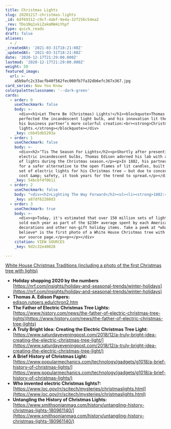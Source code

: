 ```yaml
---
title: Christmas Lights
slug: 20201217-christmas-lights
_id: 6df69312-c9cf-4abf-9e4a-32f256c54ea2
_rev: TDo1Nq1xkiZakmRW4iYhpf
type: quick_reads
draft: false
aliases:
  - /
_createdAt: '2021-03-31T18:21:08Z'
_updatedAt: '2021-03-31T18:21:08Z'
date: '2020-12-17T21:29:00.000Z'
lastmod: '2020-12-17T21:29:00.000Z'
weight: 50
featured_image:
  url: >-
    a5b9afc2c33acfb40f562fec000fb7fa32db6efc367x367.jpg
card_series: Now You Know
colorpaletteclassname: '--dark-green'
cards:
  - order: 0
    useCheckmark: false
    body: >-
      <div><h1>Let There Be (Christmas) Lights!</h1><blockquote>Thomas Edison
      perfected the incandescent light bulb, and his innovation lit the way for
      his business partner’s more colorful creation:<br><strong>Christmas tree
      lights.</strong></blockquote></div>
    _key: cbb45db5293a
  - order: 1
    useCheckmark: false
    body: >-
      <div><h2>‘Tis The Season For Lights</h2><p>Shortly after presenting his
      electric incandescent bulbs, Thomas Edison adorned his lab with a strands
      of lights during the Christmas season.</p><p>In 1882, his partner, looking
      for a safer alternative to the open flames of lit candles, built his own
      set of electric lights for his Christmas tree – but due to concerns about
      cost &amp; safety, it took years for the trend to spread.</p></div>
    _key: 54bcbf4f0b11
  - order: 2
    useCheckmark: false
    body: "<div><h2>Lighting The Way Forward</h2><ul><li><strong>1882:</strong> Edward Johnson, Edison’s partner, decorated his Christmas tree with a strand of 80 red, white and blue electric lights.</li><li><strong>1895:</strong>\_The White House tree used electric lights for the first time.</li><li><strong>1903:</strong>\_Ready-to-use Christmas light sets first went on sale (est. cost $350 in today’s dollars).</li><li><strong>1930s:</strong>\_X-mas light sets became widely available.</li></ul></div>"
    _key: a87df62260d3
  - order: 3
    useCheckmark: true
    body: >-
      <div><p>Today, it's estimated that over 150 million sets of lights are
      sold each year as part of the $230+ average spent by each American on
      decorations and other non-gift holiday items. Take a peek at *what many
      believe* is the first photo of a White House Christmas tree with lights on
      our source page.</p><p></p></div>
    citation: VIEW SOURCES
    _key: 9d2c32e40828

---
```

[White House Christmas Traditions (including a photo of the first Christmas tree with lights)](https://www.whitehousehistory.org/press-room/press-backgrounders/white-house-christmas-traditions)

* **Holiday shopping 2020 by the numbers**  
[https://nrf.com/insights/holiday-and-seasonal-trends/winter-holidays](https://nrf.com/insights/holiday-and-seasonal-trends/winter-holidays)
* **Thomas A. Edison Papers:**  
[edison.rutgers.edu/chron2.htm](http://edison.rutgers.edu/chron2.htm)
* **The Father of Electric Christmas Tree Lights:**  
[https://www.history.com/news/the-father-of-electric-christmas-tree-lights](https://www.history.com/news/the-father-of-electric-christmas-tree-lights)
* **A Truly Bright Idea: Creating the Electric Christmas Tree Light:**  
[https://www.saturdayeveningpost.com/2018/12/a-truly-bright-idea-creating-the-electric-christmas-tree-light/](https://www.saturdayeveningpost.com/2018/12/a-truly-bright-idea-creating-the-electric-christmas-tree-light/)
* **A Brief History of Christmas Light:**  
[https://www.popularmechanics.com/technology/gadgets/g1018/a-brief-history-of-christmas-lights/](https://www.popularmechanics.com/technology/gadgets/g1018/a-brief-history-of-christmas-lights/)
* **Who invented electric Christmas lights?:**  
[https://www.loc.gov/rr/scitech/mysteries/christmaslights.html](https://www.loc.gov/rr/scitech/mysteries/christmaslights.html)
* **Untangling the History of Christmas Lights:**  
[https://www.smithsonianmag.com/history/untangling-history-christmas-lights-180961140/](https://www.smithsonianmag.com/history/untangling-history-christmas-lights-180961140/)